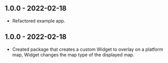 ## 1.0.0 - 2022-02-18

* Refactored example app.

## 1.0.0 - 2022-02-18

* Created package that creates a custom Widget to overlay on a platform map, Widget changes the map type of the displayed map.
